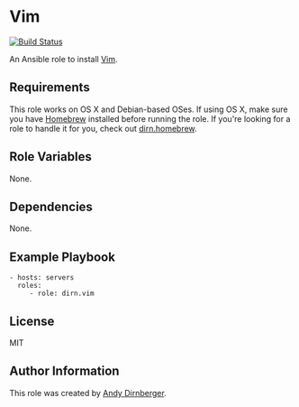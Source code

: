 Vim
===

[![Build Status](https://travis-ci.org/dirn/ansible-vim.svg?branch=master)](https://travis-ci.org/dirn/ansible-vim)

An Ansible role to install [Vim](http://www.vim.org/).

Requirements
------------

This role works on OS X and Debian-based OSes. If using OS X, make sure you have
[Homebrew](http://brew.sh/) installed before running the role. If you're looking
for a role to handle it for you, check out
[dirn.homebrew](https://github.com/dirn/ansible-homebrew).

Role Variables
--------------

None.

Dependencies
------------

None.

Example Playbook
----------------

    - hosts: servers
      roles:
         - role: dirn.vim

License
-------

MIT

Author Information
------------------

This role was created by [Andy Dirnberger](https://github.com/dirn).
